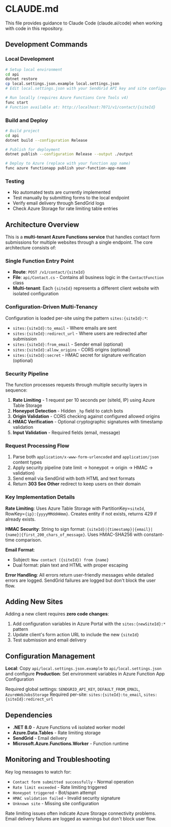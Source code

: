 # CLAUDE.md

This file provides guidance to Claude Code (claude.ai/code) when working with code in this repository.

## Development Commands

### Local Development
```bash
# Setup local environment
cd api
dotnet restore
cp local.settings.json.example local.settings.json
# Edit local.settings.json with your SendGrid API key and site configurations

# Run locally (requires Azure Functions Core Tools v4)
func start
# Function available at: http://localhost:7071/v1/contact/{siteId}
```

### Build and Deploy
```bash
# Build project
cd api
dotnet build --configuration Release

# Publish for deployment
dotnet publish --configuration Release --output ./output

# Deploy to Azure (replace with your function app name)
func azure functionapp publish your-function-app-name
```

### Testing
- No automated tests are currently implemented
- Test manually by submitting forms to the local endpoint
- Verify email delivery through SendGrid logs
- Check Azure Storage for rate limiting table entries

## Architecture Overview

This is a **multi-tenant Azure Functions service** that handles contact form submissions for multiple websites through a single endpoint. The core architecture consists of:

### Single Function Entry Point
- **Route**: `POST /v1/contact/{siteId}` 
- **File**: `api/Contact.cs` - Contains all business logic in the `ContactFunction` class
- **Multi-tenant**: Each `{siteId}` represents a different client website with isolated configuration

### Configuration-Driven Multi-Tenancy
Configuration is loaded per-site using the pattern `sites:{siteId}:*`:
- `sites:{siteId}:to_email` - Where emails are sent
- `sites:{siteId}:redirect_url` - Where users are redirected after submission
- `sites:{siteId}:from_email` - Sender email (optional)
- `sites:{siteId}:allow_origins` - CORS origins (optional)
- `sites:{siteId}:secret` - HMAC secret for signature verification (optional)

### Security Pipeline
The function processes requests through multiple security layers in sequence:
1. **Rate Limiting** - 1 request per 10 seconds per (siteId, IP) using Azure Table Storage
2. **Honeypot Detection** - Hidden `_hp` field to catch bots
3. **Origin Validation** - CORS checking against configured allowed origins
4. **HMAC Verification** - Optional cryptographic signatures with timestamp validation
5. **Input Validation** - Required fields (email, message)

### Request Processing Flow
1. Parse both `application/x-www-form-urlencoded` and `application/json` content types
2. Apply security pipeline (rate limit → honeypot → origin → HMAC → validation)
3. Send email via SendGrid with both HTML and text formats
4. Return **303 See Other** redirect to keep users on their domain

### Key Implementation Details

**Rate Limiting**: Uses Azure Table Storage with PartitionKey=`siteId`, RowKey=`{ip}:{yyyyMMddHHmm}`. Creates entity if not exists, returns 429 if already exists.

**HMAC Security**: String to sign format: `{siteId}|{timestamp}|{email}|{name}|{first_200_chars_of_message}`. Uses HMAC-SHA256 with constant-time comparison.

**Email Format**: 
- Subject: `New contact ({siteId}) from {name}`
- Dual format: plain text and HTML with proper escaping

**Error Handling**: All errors return user-friendly messages while detailed errors are logged. SendGrid failures are logged but don't block the user flow.

## Adding New Sites

Adding a new client requires **zero code changes**:
1. Add configuration variables in Azure Portal with the `sites:{newSiteId}:*` pattern
2. Update client's form action URL to include the new `{siteId}`
3. Test submission and email delivery

## Configuration Management

**Local**: Copy `api/local.settings.json.example` to `api/local.settings.json` and configure
**Production**: Set environment variables in Azure Function App Configuration

Required global settings: `SENDGRID_API_KEY`, `DEFAULT_FROM_EMAIL`, `AzureWebJobsStorage`
Required per-site: `sites:{siteId}:to_email`, `sites:{siteId}:redirect_url`

## Dependencies

- **.NET 8.0** - Azure Functions v4 isolated worker model
- **Azure.Data.Tables** - Rate limiting storage
- **SendGrid** - Email delivery
- **Microsoft.Azure.Functions.Worker** - Function runtime

## Monitoring and Troubleshooting

Key log messages to watch for:
- `Contact form submitted successfully` - Normal operation
- `Rate limit exceeded` - Rate limiting triggered  
- `Honeypot triggered` - Bot/spam attempt
- `HMAC validation failed` - Invalid security signature
- `Unknown site` - Missing site configuration

Rate limiting issues often indicate Azure Storage connectivity problems. Email delivery failures are logged as warnings but don't block user flow.